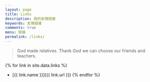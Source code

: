```yaml
---
layout: page
title: Links
description: 我的友情链接
keywords: 友情链接
comments: true
menu: 链接
permalink: /links/
---
```


> God made relatives. Thank God we can choose our friends and teachers.

{% for link in site.data.links %}
* [{{ link.name }}]({{ link.url }})
{% endfor %}
